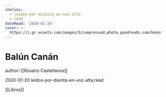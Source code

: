 ```yaml
---
shelves:
  - leidos-por-dianita-en-voz-alta
  - read
dateRead: '2020-01-20'
cover: >-
  https://i.gr-assets.com/images/S/compressed.photo.goodreads.com/books/1578437950l/50355417._SY475_.jpg
---
```

# Balún Canán

author::[[Rosario Castellanos]]

2020-01-20
leidos-por-dianita-en-voz-alta,read

[[Libros]]